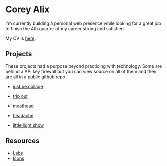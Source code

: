 # Corey Alix

I'm currently building a personal web presence while looking for a great job to finish the 4th quarter of my career strong and satisfied.

My CV is [here](https://ca0v.github.io/ca0v/resume/index.html).

## Projects

These projects had a purpose beyond practicing with technology.  Some are behind a API key firewall but you can view source on all of them and they are all in a public github repo.

* [just.be.collage](https://ca0v.us/stories)

* [trip out](https://tripout.netlify.app)

* [meathead](https://meathead.netlify.app)

* [headache](https://headache.netlify.app)

* [little light show](https://lightshow.netlify.app)

## Resources

* [Labs](https://ca0v.github.io/ca0v/labs)
* [Icons](https://icons.getbootstrap.com/icons/geo-alt/)
